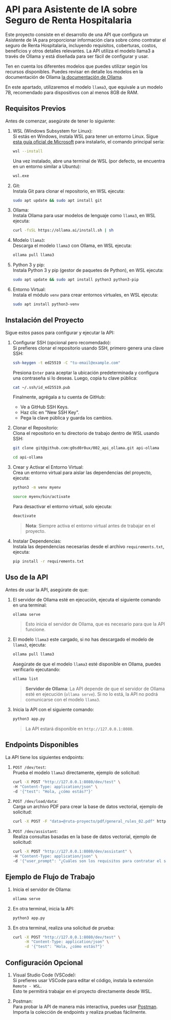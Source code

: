 # API para Asistente de IA sobre Seguro de Renta Hospitalaria

Este proyecto consiste en el desarrollo de una API que configura un Asistente de IA para proporcionar información clara sobre cómo contratar el seguro de Renta Hospitalaria, incluyendo requisitos, coberturas, costos, beneficios y otros detalles relevantes. La API utiliza el modelo llama3 a través de Ollama y está diseñada para ser fácil de configurar y usar.    

Ten en cuenta los diferentes modelos que puedes utilizar según los recursos disponibles. Puedes revisar en detalle los modelos en la documentación de Ollama [la documentación de Ollama](https://github.com/ollama/ollama?tab=readme-ov-file#model-library).    

En este apartado, utilizaremos el modelo `llama3`, que equivale a un modelo 7B, recomendado para dispositivos con al menos 8GB de RAM.    

## Requisitos Previos

Antes de comenzar, asegúrate de tener lo siguiente:    

1. WSL (Windows Subsystem for Linux):    
   Si estás en Windows, instala WSL para tener un entorno Linux. Sigue [esta guía oficial de Microsoft](https://learn.microsoft.com/en-us/windows/wsl/install/) para instalarlo, el comando principal sería:
      ```bash
      wsl --install
      ```
   Una vez instalado, abre una terminal de WSL (por defecto, se encuentra en un entorno similar a Ubuntu):
   ```bash
   wsl.exe
    ```

2. Git:    
   Instala Git para clonar el repositorio, en WSL ejecuta:
   ```bash
   sudo apt update && sudo apt install git
   ```

3. Ollama:    
   Instala Ollama para usar modelos de lenguaje como `llama3`, en WSL ejecuta:
   ```bash
   curl -fsSL https://ollama.ai/install.sh | sh
   ```

4. Modelo `llama3`:    
   Descarga el modelo `llama3` con Ollama, en WSL ejecuta:
   ```bash
   ollama pull llama3
   ```

5. Python 3 y pip:    
   Instala Python 3 y pip (gestor de paquetes de Python), en WSL ejecuta:
   ```bash
   sudo apt update && sudo apt install python3 python3-pip
   ```

6. Entorno Virtual:    
   Instala el módulo `venv` para crear entornos virtuales, en WSL ejecuta:
   ```bash
   sudo apt install python3-venv
   ```

## Instalación del Proyecto

Sigue estos pasos para configurar y ejecutar la API:    

1. Configurar SSH (opcional pero recomendado):    
   Si prefieres clonar el repositorio usando SSH, primero genera una clave SSH:
   ```bash
   ssh-keygen -t ed25519 -C "tu-email@example.com"
   ```
   Presiona `Enter` para aceptar la ubicación predeterminada y configura una contraseña si lo deseas. Luego, copia tu clave pública:
   ```bash
   cat ~/.ssh/id_ed25519.pub
   ```
   Finalmente, agrégala a tu cuenta de GitHub:    
   - Ve a GitHub SSH Keys.    
   - Haz clic en "New SSH Key".    
   - Pega la clave pública y guarda los cambios.    

2. Clonar el Repositorio:    
   Clona el repositorio en tu directorio de trabajo dentro de WSL usando SSH:
   ```bash
   git clone git@github.com:g0sd0r0ux/002_api_ollama.git api-ollama
   ```
   ```bash
   cd api-ollama
   ```

3. Crear y Activar el Entorno Virtual:    
   Crea un entorno virtual para aislar las dependencias del proyecto, ejecuta:
   ```bash
   python3 -m venv myenv
   ```
   ```bash
   source myenv/bin/activate
   ```
   Para desactivar el entorno virtual, solo ejecuta:
   ```bash
   deactivate
   ```
   > **Nota**: Siempre activa el entorno virtual antes de trabajar en el proyecto.

4. Instalar Dependencias:    
   Instala las dependencias necesarias desde el archivo `requirements.txt`, ejecuta:
   ```bash
   pip install -r requirements.txt
   ```

## Uso de la API

Antes de usar la API, asegúrate de que:    

1. El servidor de Ollama esté en ejecución, ejecuta el siguiente comando en una terminal:    
   ```bash
   ollama serve
   ```
   > Esto inicia el servidor de Ollama, que es necesario para que la API funcione.

2. El modelo `llama3` este cargado, si no has descargado el modelo de `llama3`, ejecuta:    
   ```bash
   ollama pull llama3
   ```
   Asegúrate de que el modelo `llama3` esté disponible en Ollama, puedes verificarlo ejecutando:
   ```bash
   ollama list
   ```
   > **Servidor de Ollama**: La API depende de que el servidor de Ollama esté en ejecución (`ollama serve`). Si no lo está, la API no podrá comunicarse con el modelo `llama3`.

3. Inicia la API con el siguiente comando:    
   ```bash
   python3 app.py
   ```
   > La API estará disponible en `http://127.0.0.1:8080`.

## Endpoints Disponibles

La API tiene los siguientes endpoints:    

1. `POST /dev/test`:    
   Prueba el modelo `llama3` directamente, ejemplo de solicitud:
   ```bash
   curl -X POST "http://127.0.0.1:8080/dev/test" \
   -H "Content-Type: application/json" \
   -d '{"test": "Hola, ¿cómo estás?"}'
   ```

2. `POST /dev/load/data`:    
   Carga un archivo PDF para crear la base de datos vectorial, ejemplo de solicitud:
   ```bash
   curl -X POST -F "data=@ruta-proyecto/pdf/general_rules_02.pdf" http://127.0.0.1:8080/dev/load/data
   ```

3. `POST /dev/assistant`:    
   Realiza consultas basadas en la base de datos vectorial, ejemplo de solicitud:
   ```bash
   curl -X POST "http://127.0.0.1:8080/dev/assistant" \
   -H "Content-Type: application/json" \
   -d '{"user_prompt": "¿Cuáles son los requisitos para contratar el seguro?"}'
   ```
    
## Ejemplo de Flujo de Trabajo

1. Inicia el servidor de Ollama:    
    ```bash
    ollama serve
    ```

2. En otra terminal, inicia la API:    
    ```bash
    python3 app.py
    ```

3. En otra terminal, realiza una solicitud de prueba:    
    ```bash
    curl -X POST "http://127.0.0.1:8080/dev/test" \
         -H "Content-Type: application/json" \
         -d '{"test": "Hola, ¿cómo estás?"}'
    ```

## Configuración Opcional

1. Visual Studio Code (VSCode):    
   Si prefieres usar VSCode para editar el código, instala la extensión `Remote - WSL`.    
   Esto te permitirá trabajar en el proyecto directamente desde WSL.    

2. Postman:    
   Para probar la API de manera más interactiva, puedes usar [Postman](https://www.postman.com/).    
   Importa la colección de endpoints y realiza pruebas fácilmente.    

